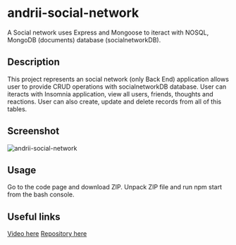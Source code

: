 # andrii-social-network
A Social network uses Express and Mongoose to iteract with NOSQL, MongoDB (documents) database (socialnetworkDB).

## Description

This project represents an social network (only Back End) application allows user to provide CRUD operations with socialnetworkDB database.
User can iteracts with Insomnia application, view all users, friends, thoughts and reactions.
User can also create, update and delete records from all of this tables. 

## Screenshot

![andrii-social-network]()

## Usage

Go to the code page and download ZIP.
Unpack ZIP file and run npm start from the bash console.

## Useful links
[Video here]()
[Repository here](https://github.com/AndriiMedvediev987/andrii-social-network.git)
